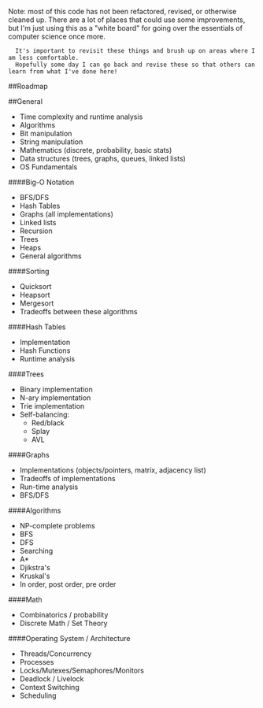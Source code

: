Note: most of this code has not been refactored, revised, or otherwise cleaned up.
      There are a lot of places that could use some improvements, but I'm just using
      this as a "white board" for going over the essentials of computer science once more.
      
      It's important to revisit these things and brush up on areas where I am less comfortable. 
      Hopefully some day I can go back and revise these so that others can learn from what I've done here!

##Roadmap


##General
- Time complexity and runtime analysis
- Algorithms
- Bit manipulation
- String manipulation
- Mathematics (discrete, probability, basic stats)
- Data structures (trees, graphs, queues, linked lists)
- OS Fundamentals

####Big-O Notation
- BFS/DFS
- Hash Tables
- Graphs (all implementations)
- Linked lists
- Recursion
- Trees
- Heaps
- General algorithms

####Sorting
- Quicksort
- Heapsort
- Mergesort
- Tradeoffs between these algorithms

####Hash Tables
- Implementation
- Hash Functions
- Runtime analysis

####Trees
- Binary implementation
- N-ary implementation
- Trie implementation
- Self-balancing:
  * Red/black
  * Splay
  * AVL

####Graphs
- Implementations (objects/pointers, matrix, adjacency list)
- Tradeoffs of implementations
- Run-time analysis
- BFS/DFS

####Algorithms
- NP-complete problems
- BFS
- DFS
- Searching
- A*
- Djikstra's
- Kruskal's
- In order, post order, pre order

####Math
- Combinatorics / probability
- Discrete Math / Set Theory

####Operating System / Architecture
- Threads/Concurrency
- Processes
- Locks/Mutexes/Semaphores/Monitors
- Deadlock / Livelock
- Context Switching
- Scheduling

